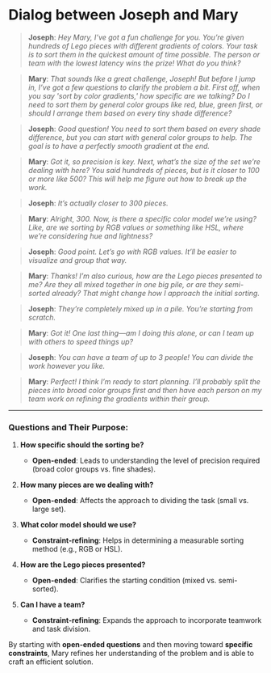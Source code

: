 # Dialog between Joseph and Mary

>**Joseph**: *Hey Mary, I’ve got a fun challenge for you. You’re given hundreds of Lego pieces with different gradients of colors. Your task is to sort them in the quickest amount of time possible. The person or team with the lowest latency wins the prize! What do you think?*

>**Mary**: *That sounds like a great challenge, Joseph! But before I jump in, I’ve got a few questions to clarify the problem a bit. First off, when you say 'sort by color gradients,' how specific are we talking? Do I need to sort them by general color groups like red, blue, green first, or should I arrange them based on every tiny shade difference?*

>**Joseph**: *Good question! You need to sort them based on every shade difference, but you can start with general color groups to help. The goal is to have a perfectly smooth gradient at the end.*

>**Mary**: *Got it, so precision is key. Next, what’s the size of the set we’re dealing with here? You said hundreds of pieces, but is it closer to 100 or more like 500? This will help me figure out how to break up the work.*

>**Joseph**: *It’s actually closer to 300 pieces.*

>**Mary**: *Alright, 300. Now, is there a specific color model we’re using? Like, are we sorting by RGB values or something like HSL, where we’re considering hue and lightness?*

>**Joseph**: *Good point. Let’s go with RGB values. It’ll be easier to visualize and group that way.*

>**Mary**: *Thanks! I’m also curious, how are the Lego pieces presented to me? Are they all mixed together in one big pile, or are they semi-sorted already? That might change how I approach the initial sorting.*

>**Joseph**: *They’re completely mixed up in a pile. You’re starting from scratch.*

>**Mary**: *Got it! One last thing—am I doing this alone, or can I team up with others to speed things up?*

>**Joseph**: *You can have a team of up to 3 people! You can divide the work however you like.*

>**Mary**: *Perfect! I think I’m ready to start planning. I’ll probably split the pieces into broad color groups first and then have each person on my team work on refining the gradients within their group.*

---

### **Questions and Their Purpose**:

1. **How specific should the sorting be?**  
   - **Open-ended**: Leads to understanding the level of precision required (broad color groups vs. fine shades).
   
2. **How many pieces are we dealing with?**  
   - **Open-ended**: Affects the approach to dividing the task (small vs. large set).
   
3. **What color model should we use?**  
   - **Constraint-refining**: Helps in determining a measurable sorting method (e.g., RGB or HSL).

4. **How are the Lego pieces presented?**  
   - **Open-ended**: Clarifies the starting condition (mixed vs. semi-sorted).

5. **Can I have a team?**  
   - **Constraint-refining**: Expands the approach to incorporate teamwork and task division.

By starting with **open-ended questions** and then moving toward **specific constraints**, Mary refines her understanding of the problem and is able to craft an efficient solution.